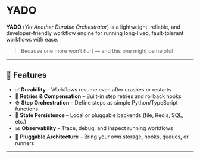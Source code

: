 # YADO

**YADO** (*Yet Another Durable Orchestrator*) is a lightweight, reliable, and developer-friendly workflow engine for running long-lived, fault-tolerant workflows with ease.

> Because one more won’t hurt — and this one might be helpful

---

## 🚀 Features

- ✅ **Durability** – Workflows resume even after crashes or restarts
- 🔁 **Retries & Compensation** – Built-in step retries and rollback hooks
- ⚙️ **Step Orchestration** – Define steps as simple Python/TypeScript functions
- 🧠 **State Persistence** – Local or pluggable backends (file, Redis, SQL, etc.)
- 📊 **Observability** – Trace, debug, and inspect running workflows
- 🧩 **Pluggable Architecture** – Bring your own storage, hooks, queues, or runners

---

